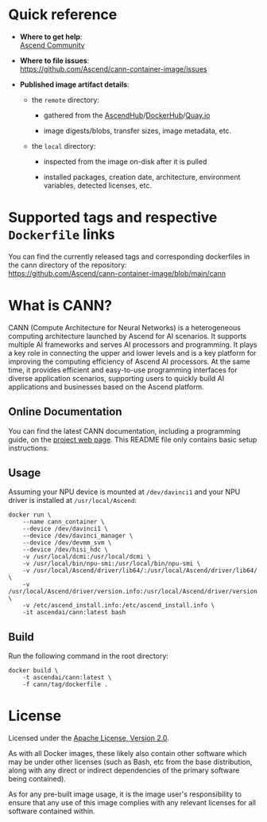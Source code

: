 # Quick reference

-	**Where to get help**:  
	[Ascend Community](https://www.hiascend.com/forum/)

-	**Where to file issues**:  
	https://github.com/Ascend/cann-container-image/issues

-	**Published image artifact details**:  
    -	the `remote` directory:
        -	gathered from the [AscendHub](https://www.hiascend.com/developer/ascendhub/detail/17da20d1c2b6493cb38765adeba85884)/[DockerHub](https://hub.docker.com/r/ascendai/cann/tags)/[Quay.io](https://quay.io/repository/ascend/cann?tab=tags)

        -	image digests/blobs, transfer sizes, image metadata, etc.

    -	the `local` directory:

        -	inspected from the image on-disk after it is pulled

        -	installed packages, creation date, architecture, environment variables, detected licenses, etc.

# Supported tags and respective `Dockerfile` links
You can find the currently released tags and corresponding dockerfiles in the cann directory of the repository:
<br>
https://github.com/Ascend/cann-container-image/blob/main/cann

# What is CANN?

CANN (Compute Architecture for Neural Networks) is a heterogeneous computing architecture launched by Ascend for AI scenarios. It supports multiple AI frameworks and serves AI processors and programming. It plays a key role in connecting the upper and lower levels and is a key platform for improving the computing efficiency of Ascend AI processors. At the same time, it provides efficient and easy-to-use programming interfaces for diverse application scenarios, supporting users to quickly build AI applications and businesses based on the Ascend platform.

## Online Documentation

You can find the latest CANN documentation, including a programming guide, on the [project web page](https://www.hiascend.com/software/cann). This README file only contains basic setup instructions.

## Usage

Assuming your NPU device is mounted at `/dev/davinci1` and your NPU driver is installed at `/usr/local/Ascend`:

```docker
docker run \
    --name cann_container \
    --device /dev/davinci1 \
    --device /dev/davinci_manager \
    --device /dev/devmm_svm \
    --device /dev/hisi_hdc \
    -v /usr/local/dcmi:/usr/local/dcmi \
    -v /usr/local/bin/npu-smi:/usr/local/bin/npu-smi \
    -v /usr/local/Ascend/driver/lib64/:/usr/local/Ascend/driver/lib64/ \
    -v /usr/local/Ascend/driver/version.info:/usr/local/Ascend/driver/version.info \
    -v /etc/ascend_install.info:/etc/ascend_install.info \
    -it ascendai/cann:latest bash
```

## Build

Run the following command in the root directory:

```docker
docker build \
    -t ascendai/cann:latest \
    -f cann/tag/dockerfile .
```

# License

Licensed under the [Apache License, Version 2.0](https://www.apache.org/licenses/LICENSE-2.0).

As with all Docker images, these likely also contain other software which may be under other licenses (such as Bash, etc from the base distribution, along with any direct or indirect dependencies of the primary software being contained).

As for any pre-built image usage, it is the image user's responsibility to ensure that any use of this image complies with any relevant licenses for all software contained within.